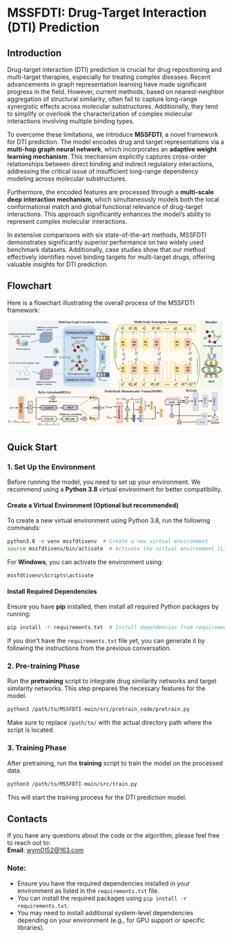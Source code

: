 # **MSSFDTI: Drug-Target Interaction (DTI) Prediction**

## **Introduction**
Drug-target interaction (DTI) prediction is crucial for drug repositioning and multi-target therapies, especially for treating complex diseases. Recent advancements in graph representation learning have made significant progress in the field. However, current methods, based on nearest-neighbor aggregation of structural similarity, often fail to capture long-range synergistic effects across molecular substructures. Additionally, they tend to simplify or overlook the characterization of complex molecular interactions involving multiple binding types.

To overcome these limitations, we introduce **MSSFDTI**, a novel framework for DTI prediction. The model encodes drug and target representations via a **multi-hop graph neural network**, which incorporates an **adaptive weight learning mechanism**. This mechanism explicitly captures cross-order relationships between direct binding and indirect regulatory interactions, addressing the critical issue of insufficient long-range dependency modeling across molecular substructures.

Furthermore, the encoded features are processed through a **multi-scale deep interaction mechanism**, which simultaneously models both the local conformational match and global functional relevance of drug-target interactions. This approach significantly enhances the model’s ability to represent complex molecular interactions.

In extensive comparisons with six state-of-the-art methods, MSSFDTI demonstrates significantly superior performance on two widely used benchmark datasets. Additionally, case studies show that our method effectively identifies novel binding targets for multi-target drugs, offering valuable insights for DTI prediction.

## **Flowchart**

Here is a flowchart illustrating the overall process of the MSSFDTI framework:

![MSSFDTI Flowchart](https://github.com/Yang06092/MSSFDTI/blob/dcc37f7f384c710e29fbfffaa16834f8d6233df5/Flowchart.png)


## **Quick Start**

### **1. Set Up the Environment**
Before running the model, you need to set up your environment. We recommend using a **Python 3.8** virtual environment for better compatibility.

#### **Create a Virtual Environment (Optional but recommended)**
To create a new virtual environment using Python 3.8, run the following commands:

```bash
python3.8 -m venv mssfdtivenv  # Create a new virtual environment
source mssfdtivenv/bin/activate  # Activate the virtual environment (Linux/Mac)
```

For **Windows**, you can activate the environment using:

```bash
mssfdtivenv\Scripts\activate
```

#### **Install Required Dependencies**
Ensure you have **pip** installed, then install all required Python packages by running:

```bash
pip install -r requirements.txt  # Install dependencies from requirements.txt
```

If you don't have the `requirements.txt` file yet, you can generate it by following the instructions from the previous conversation.

### **2. Pre-training Phase**
Run the **pretraining** script to integrate drug similarity networks and target similarity networks. This step prepares the necessary features for the model.

```bash
python3 /path/to/MSSFDTI-main/src/pretrain_code/pretrain.py
```

Make sure to replace `/path/to/` with the actual directory path where the script is located.

### **3. Training Phase**
After pretraining, run the **training** script to train the model on the processed data.

```bash
python3 /path/to/MSSFDTI-main/src/train.py
```

This will start the training process for the DTI prediction model.

## **Contacts**
If you have any questions about the code or the algorithm, please feel free to reach out to:  
**Email**: wym0152@163.com

### **Note:**
- Ensure you have the required dependencies installed in your environment as listed in the `requirements.txt` file.
- You can install the required packages using `pip install -r requirements.txt`.
- You may need to install additional system-level dependencies depending on your environment (e.g., for GPU support or specific libraries).
